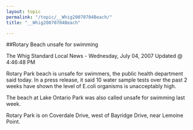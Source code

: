 ```yaml
---
layout: topic
permalink: "/topic/__Whig20070704Beach/"
title: "__Whig20070704Beach"

---
```


##Rotary Beach unsafe for swimming

The Whig Standard
Local News - Wednesday, July 04, 2007 Updated @ 4:46:48 PM

Rotary Park beach is unsafe for swimmers, the public health department said today. In a press release, it said 10 water sample tests over the past 2 weeks have shown the level of E.coli organisms is unacceptably high.

The beach at Lake Ontario Park was also called unsafe for swimming last week.

Rotary Park is on Coverdale Drive, west of Bayridge Drive, near Lemoine Point.

